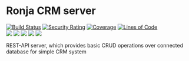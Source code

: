 # Ronja CRM server

[![Build Status](https://github.com/BranislavBeno/Ronja-CRM-Server/actions/workflows/gradle.yml/badge.svg)](https://github.com/BranislavBeno/Ronja-CRM-Server/actions)
[![Security Rating](https://sonarcloud.io/api/project_badges/measure?project=BranislavBeno_RonjaServer&metric=security_rating)](https://sonarcloud.io/dashboard?id=BranislavBeno_RonjaServer)
[![Coverage](https://sonarcloud.io/api/project_badges/measure?project=BranislavBeno_RonjaServer&metric=coverage)](https://sonarcloud.io/dashboard?id=BranislavBeno_RonjaServer)
[![Lines of Code](https://sonarcloud.io/api/project_badges/measure?project=BranislavBeno_RonjaServer&metric=ncloc)](https://sonarcloud.io/dashboard?id=BranislavBeno_RonjaServer)  
[![](https://img.shields.io/badge/Java-17-blue)](/build.gradle)
[![](https://img.shields.io/badge/Spring%20Boot-2.6.6-blue)](/build.gradle)
[![](https://img.shields.io/badge/Testcontainers-1.17.0-blue)](/build.gradle)
[![](https://img.shields.io/badge/Gradle-7.4.2-blue)](/gradle/wrapper/gradle-wrapper.properties)
[![](https://img.shields.io/badge/License-MIT-blue.svg)](https://opensource.org/licenses/MIT)

REST-API server, which provides basic CRUD operations over connected database for simple CRM system
